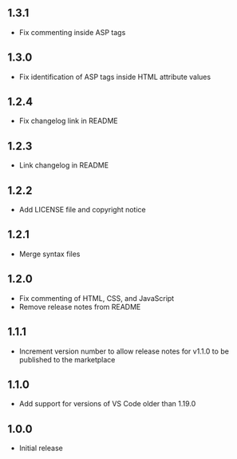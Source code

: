 ## 1.3.1
- Fix commenting inside ASP tags

## 1.3.0
- Fix identification of ASP tags inside HTML attribute values

## 1.2.4
- Fix changelog link in README

## 1.2.3
- Link changelog in README

## 1.2.2
- Add LICENSE file and copyright notice

## 1.2.1
- Merge syntax files

## 1.2.0
- Fix commenting of HTML, CSS, and JavaScript
- Remove release notes from README

## 1.1.1
- Increment version number to allow release notes for v1.1.0 to be published to the marketplace

## 1.1.0
- Add support for versions of VS Code older than 1.19.0

## 1.0.0
- Initial release